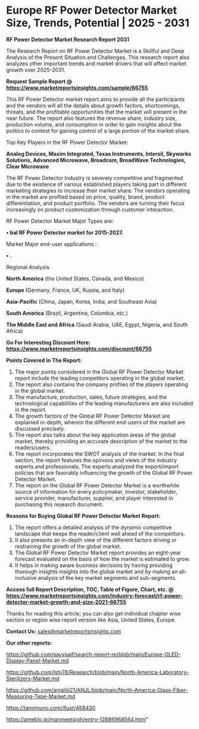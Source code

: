 # Europe RF Power Detector Market Size, Trends, Potential | 2025 - 2031

<strong>RF Power Detector Market Research Report 2031</strong>

The Research Report on RF Power Detector Market is a Skillful and Deep Analysis of the Present Situation and Challenges. This research report also analyzes other important trends and market drivers that will affect market growth over 2025-2031.

<strong>Request Sample Report @ <a href=https://www.marketreportsinsights.com/sample/66755>https://www.marketreportsinsights.com/sample/66755</a></strong>

This RF Power Detector market report aims to provide all the participants and the vendors will all the details about growth factors, shortcomings, threats, and the profitable opportunities that the market will present in the near future. The report also features the revenue share, industry size, production volume, and consumption in order to gain insights about the politics to contest for gaining control of a large portion of the market share.

Top Key Players in the RF Power Detector Market:

<strong>Analog Devices, Maxim Integrated, Texas Instruments, Intersil, Skyworks Solutions, Advanced Microwave, Broadcom, BroadWave Technologies, Clear Microwave</strong>

The RF Power Detector Industry is severely competitive and fragmented due to the existence of various established players taking part in different marketing strategies to increase their market share. The vendors operating in the market are profiled based on price, quality, brand, product differentiation, and product portfolio. The vendors are turning their focus increasingly on product customization through customer interaction.

RF Power Detector Market Major Types are:

<strong>• bal RF Power Detector market for 2015-2027.</strong>

Market Major end-user applications :

<strong>• .</strong>

Regional Analysis

</u><strong><b>North America</b></strong> (the United States, Canada, and Mexico)

<strong><b>Europe </b></strong>(Germany, France, UK, Russia, and Italy)

<strong><b>Asia-Pacific</b></strong> (China, Japan, Korea, India, and Southeast Asia)

<strong><b>South America</b></strong> (Brazil, Argentina, Colombia, etc.)

<strong><b>The Middle East and Africa</b></strong> (Saudi Arabia, UAE, Egypt, Nigeria, and South Africa)

<strong>Go For Interesting Discount Here: <a href=https://www.marketreportsinsights.com/discount/66755>https://www.marketreportsinsights.com/discount/66755</a></strong>

<strong>Points Covered in The Report:</strong>
<ol>
  <li>The major points considered in the Global RF Power Detector Market report include the leading competitors operating in the global market.</li>
  <li>The report also contains the company profiles of the players operating in the global market.</li>
  <li>The manufacture, production, sales, future strategies, and the technological capabilities of the leading manufacturers are also included in the report.</li>
  <li>The growth factors of the Global RF Power Detector Market are explained in-depth, wherein the different end-users of the market are discussed precisely.</li>
  <li>The report also talks about the key application areas of the global market, thereby providing an accurate description of the market to the readers/users.</li>
  <li>The report incorporates the SWOT analysis of the market. In the final section, the report features the opinions and views of the industry experts and professionals. The experts analyzed the export/import policies that are favorably influencing the growth of the Global RF Power Detector Market.</li>
  <li>The report on the Global RF Power Detector Market is a worthwhile source of information for every policymaker, investor, stakeholder, service provider, manufacturer, supplier, and player interested in purchasing this research document.</li>
</ol>
<strong>Reasons for Buying Global RF Power Detector Market Report:</strong>

<ol>
  <li>The report offers a detailed analysis of the dynamic competitive landscape that keeps the reader/client well ahead of the competitors.</li>
  <li>It also presents an in-depth view of the different factors driving or restraining the growth of the global market.</li>
  <li>The Global RF Power Detector Market report provides an eight-year forecast evaluated on the basis of how the market is estimated to grow.</li>
  <li>It helps in making aware business decisions by having providing thorough insights insights into the global market and by making an all-inclusive analysis of the key market segments and sub-segments.</li>
</ol>
<strong>Access full Report Description, TOC, Table of Figure, Chart, etc. @ <a href=https://www.marketreportsinsights.com/industry-forecast/rf-power-detector-market-growth-and-size-2021-66755>https://www.marketreportsinsights.com/industry-forecast/rf-power-detector-market-growth-and-size-2021-66755</a></strong>


Thanks for reading this article; you can also get individual chapter wise section or region wise report version like Asia, United States, Europe.

<strong>Contact Us:</strong>
sales@marketreportsinsights.com

<strong>Our other reports:</strong>

<a href=https://github.com/sayysaif/search-report-re/blob/main/Europe-OLED-Display-Panel-Market.md>https://github.com/sayysaif/search-report-re/blob/main/Europe-OLED-Display-Panel-Market.md</a>

<a href=https://github.com/Ishi78/Research/blob/main/North-America-Laboratory-Sterilizers-Market.md>https://github.com/Ishi78/Research/blob/main/North-America-Laboratory-Sterilizers-Market.md</a>

<a href=https://github.com/anjaliiii21/ANJL/blob/main/North-America-Glass-Fiber-Measuring-Tape-Market.md>https://github.com/anjaliiii21/ANJL/blob/main/North-America-Glass-Fiber-Measuring-Tape-Market.md</a>

<a href=https://tanomuno.com/illust/468430>https://tanomuno.com/illust/468430</a>

<a href=https://ameblo.jp/manmeetsigh/entry-12886968564.html>https://ameblo.jp/manmeetsigh/entry-12886968564.html</a>"
